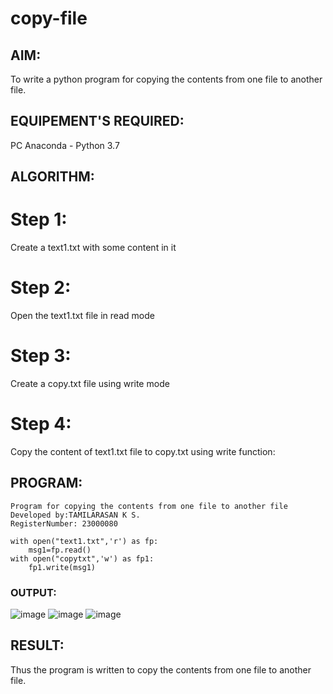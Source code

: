 # copy-file
## AIM:
To write a python program for copying the contents from one file to another file.
## EQUIPEMENT'S REQUIRED: 
PC
Anaconda - Python 3.7
## ALGORITHM: 
# Step 1:
Create a text1.txt with some content in it

# Step 2:
Open the text1.txt file in read mode

# Step 3:
Create a copy.txt file using write mode

# Step 4:
Copy the content of text1.txt file to copy.txt using write function: 

## PROGRAM:
```
Program for copying the contents from one file to another file
Developed by:TAMILARASAN K S.
RegisterNumber: 23000080

with open("text1.txt",'r') as fp:
    msg1=fp.read()
with open("copytxt",'w') as fp1:
    fp1.write(msg1)
```
### OUTPUT:
![image](https://github.com/Lokhnath10/copy-file/assets/138969918/6c69c2c3-ac5d-4227-95b6-060a2f137e64)
![image](https://github.com/Lokhnath10/copy-file/assets/138969918/9e812f9d-1232-430a-bcb9-f5218c470ba3)
![image](https://github.com/Lokhnath10/copy-file/assets/138969918/29a3df75-1292-4a6f-b773-37db18777d00)


## RESULT:
Thus the program is written to copy the contents from one file to another file.
